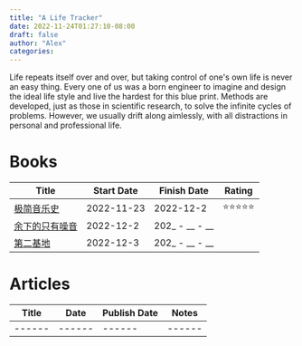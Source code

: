 ```yaml
---
title: "A Life Tracker"
date: 2022-11-24T01:27:10-08:00
draft: false
author: "Alex"
categories: 
---
```


Life repeats itself over and over, but taking control of one's own life is never an easy thing. Every one of us was a born engineer to imagine and design the ideal life style and live the hardest for this blue print. Methods are developed, just as those in scientific research, to solve the infinite cycles of problems. However, we usually drift along aimlessly, with all distractions in personal and professional life. 


# Books
| Title | Start Date | Finish Date | Rating |
| ------ | ------ | ------ | ------ | 
| [极简音乐史](https://book.douban.com/subject/27085977/) | 2022-11-23 | 2022-12-2 | ⭐⭐⭐⭐⭐ |
| [余下的只有噪音](https://book.douban.com/subject/34978358/) | 2022-12-2 | 202_ - __ - __ |  |
| [第二基地](https://book.douban.com/subject/26389894/) | 2022-12-3 | 202_ - __ - __ |  |

# Articles
| Title | Date | Publish Date | Notes |
| ------ | ------ | ------ | ------ | 
| ------ | ------ | ------ | ------ | 

